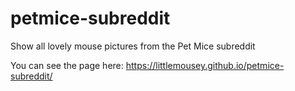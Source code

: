# petmice-subreddit
Show all lovely mouse pictures from the Pet Mice subreddit

You can see the page here: https://littlemousey.github.io/petmice-subreddit/
